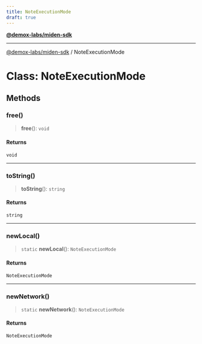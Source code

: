 ```yaml
---
title: NoteExecutionMode
draft: true
---
```


[**@demox-labs/miden-sdk**](../index)

***

[@demox-labs/miden-sdk](../index) / NoteExecutionMode

# Class: NoteExecutionMode

## Methods

### free()

> **free**(): `void`

#### Returns

`void`

***

### toString()

> **toString**(): `string`

#### Returns

`string`

***

### newLocal()

> `static` **newLocal**(): `NoteExecutionMode`

#### Returns

`NoteExecutionMode`

***

### newNetwork()

> `static` **newNetwork**(): `NoteExecutionMode`

#### Returns

`NoteExecutionMode`
